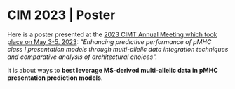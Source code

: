 # CIM 2023 | Poster

Here is a poster presented at the [2023 CIMT Annual Meeting which took place on May 3-5, 2023](https://www.meeting.cimt.eu/): _"Enhancing predictive performance of pMHC class I presentation models through multi-allelic data integration techniques and comparative analysis of architectural choices"._

It is about ways to **best leverage MS-derived multi-allelic data in pMHC presentation prediction models**.
